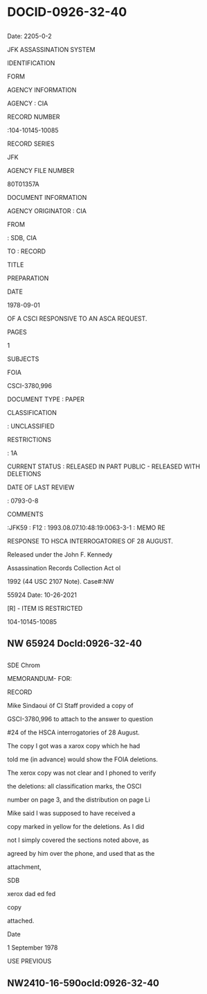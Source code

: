 # DOCID-0926-32-40

##
Date: 2205-0-2

JFK ASSASSINATION SYSTEM

IDENTIFICATION

FORM

AGENCY INFORMATION

AGENCY : CIA

RECORD NUMBER

:104-10145-10085

RECORD SERIES

JFK

AGENCY FILE NUMBER

80T01357A

DOCUMENT INFORMATION

AGENCY ORIGINATOR : CIA

FROM

: SDB, CIA

TO : RECORD

TITLE

PREPARATION

DATE

1978-09-01

OF A CSCI RESPONSIVE TO AN ASCA REQUEST.

PAGES

1

SUBJECTS

FOIA

CSCI-3780,996

DOCUMENT TYPE : PAPER

CLASSIFICATION

: UNCLASSIFIED

RESTRICTIONS

: 1A

CURRENT STATUS : RELEASED IN PART PUBLIC - RELEASED WITH DELETIONS

DATE OF LAST REVIEW

: 0793-0-8

COMMENTS

:JFK59 : F12 : 1993.08.07.10:48:19:0063-3-1 : MEMO RE

RESPONSE TO HSCA INTERROGATORIES OF 28 AUGUST.

Released under the John F. Kennedy

Assassination Records Collection Act ol

1992 (44 USC 2107 Note). Case#:NW

55924 Date: 10-26-2021

[R] - ITEM IS RESTRICTED

104-10145-10085

NW 65924 Docld:0926-32-40
---

##
SDE Chrom

MEMORANDUM- FOR:

RECORD

Mike Sindaoui öf CI Staff provided a copy of

GSCI-3780,996 to attach to the answer to question

#24 of the HSCA interrogatories of 28 August.

The copy I got was a xarox copy which he had

told me (in advance) would show the FOIA deletions.

The xerox copy was not clear and I phoned to verify

the deletions: all classification marks, the OSCI

number on page 3, and the distribution on page Li

Mike said I was supposed to have received a

copy marked in yellow for the deletions. As I did

not I simply covered the sections noted above, as

agreed by him over the phone, and used that as the

attachment,

SDB

xerox dad ed fed

copy

attached.

Date

1 September 1978

USE PREVIOUS

NW2410-16-590ocld:0926-32-40
---

